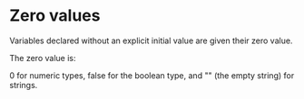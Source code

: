 # Zero values
Variables declared without an explicit initial value are given their zero value.

The zero value is:

0 for numeric types,
false for the boolean type, and
"" (the empty string) for strings.